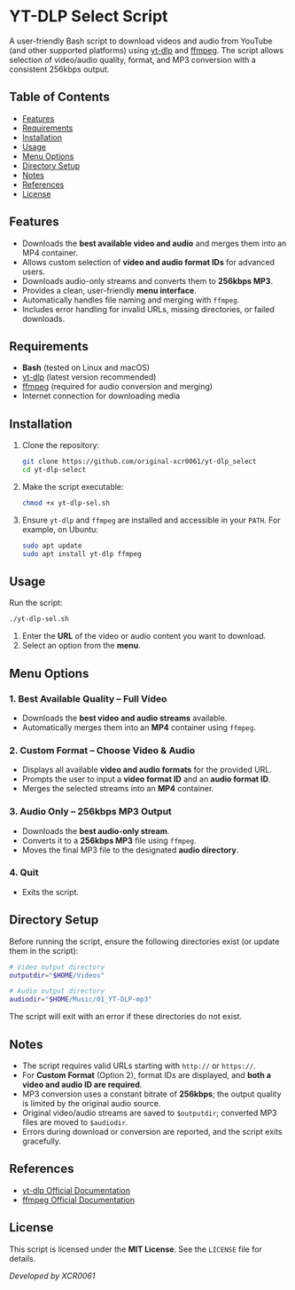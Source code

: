 # YT-DLP Select Script

A user-friendly Bash script to download videos and audio from YouTube (and other supported platforms) using [yt-dlp](https://github.com/yt-dlp/yt-dlp) and [ffmpeg](https://ffmpeg.org/). The script allows selection of video/audio quality, format, and MP3 conversion with a consistent 256kbps output.

## Table of Contents

- [Features](#features)
- [Requirements](#requirements)
- [Installation](#installation)
- [Usage](#usage)
- [Menu Options](#menu-options)
- [Directory Setup](#directory-setup)
- [Notes](#notes)
- [References](#references)
- [License](#license)

## Features

- Downloads the **best available video and audio** and merges them into an MP4 container.  
- Allows custom selection of **video and audio format IDs** for advanced users.  
- Downloads audio-only streams and converts them to **256kbps MP3**.  
- Provides a clean, user-friendly **menu interface**.  
- Automatically handles file naming and merging with `ffmpeg`.  
- Includes error handling for invalid URLs, missing directories, or failed downloads.

## Requirements

- **Bash** (tested on Linux and macOS)  
- [yt-dlp](https://github.com/yt-dlp/yt-dlp) (latest version recommended)  
- [ffmpeg](https://ffmpeg.org/) (required for audio conversion and merging)  
- Internet connection for downloading media

## Installation

1. Clone the repository:

   ```bash
   git clone https://github.com/original-xcr0061/yt-dlp_select
   cd yt-dlp-select
   ```

2. Make the script executable:

   ```bash
   chmod +x yt-dlp-sel.sh
   ```

3. Ensure `yt-dlp` and `ffmpeg` are installed and accessible in your `PATH`. For example, on Ubuntu:

   ```bash
   sudo apt update
   sudo apt install yt-dlp ffmpeg
   ```

## Usage

Run the script:

```bash
./yt-dlp-sel.sh
```

1. Enter the **URL** of the video or audio content you want to download.
2. Select an option from the **menu**.

## Menu Options

### 1. Best Available Quality – Full Video

- Downloads the **best video and audio streams** available.
- Automatically merges them into an **MP4** container using `ffmpeg`.

### 2. Custom Format – Choose Video & Audio

- Displays all available **video and audio formats** for the provided URL.
- Prompts the user to input a **video format ID** and an **audio format ID**.
- Merges the selected streams into an **MP4** container.

### 3. Audio Only – 256kbps MP3 Output

- Downloads the **best audio-only stream**.
- Converts it to a **256kbps MP3** file using `ffmpeg`.
- Moves the final MP3 file to the designated **audio directory**.

### 4. Quit

- Exits the script.

## Directory Setup

Before running the script, ensure the following directories exist (or update them in the script):

```bash
# Video output directory
outputdir="$HOME/Videos"

# Audio output directory
audiodir="$HOME/Music/01_YT-DLP-mp3"
```

The script will exit with an error if these directories do not exist.

## Notes

- The script requires valid URLs starting with `http://` or `https://`.
- For **Custom Format** (Option 2), format IDs are displayed, and **both a video and audio ID are required**.
- MP3 conversion uses a constant bitrate of **256kbps**; the output quality is limited by the original audio source.
- Original video/audio streams are saved to `$outputdir`; converted MP3 files are moved to `$audiodir`.
- Errors during download or conversion are reported, and the script exits gracefully.

## References

- [yt-dlp Official Documentation](https://github.com/yt-dlp/yt-dlp)
- [ffmpeg Official Documentation](https://ffmpeg.org/documentation.html)

## License

This script is licensed under the **MIT License**. See the `LICENSE` file for details.

*Developed by XCR0061*
